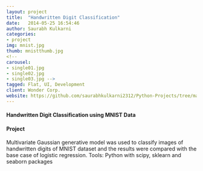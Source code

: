 ```yaml
---
layout: project
title:  "Handwritten Digit Classification"
date:   2014-05-25 16:54:46
author: Saurabh Kulkarni
categories:
- project
img: mnist.jpg
thumb: mnistthumb.jpg
<!--
carousel:
- single01.jpg
- single02.jpg
- single03.jpg -->
tagged: Flat, UI, Development 
client: Wonder Corp.
website: https://github.com/saurabhkulkarni2312/Python-Projects/tree/master/MNIST-Classification
---
```

#### Handwritten Digit Classification using MNIST Data

#### Project
Multivariate Gaussian generative model was used to classify images of handwritten digits of MNIST dataset and the results were compared with the base case of logistic regression. Tools: Python with scipy, sklearn and seaborn packages